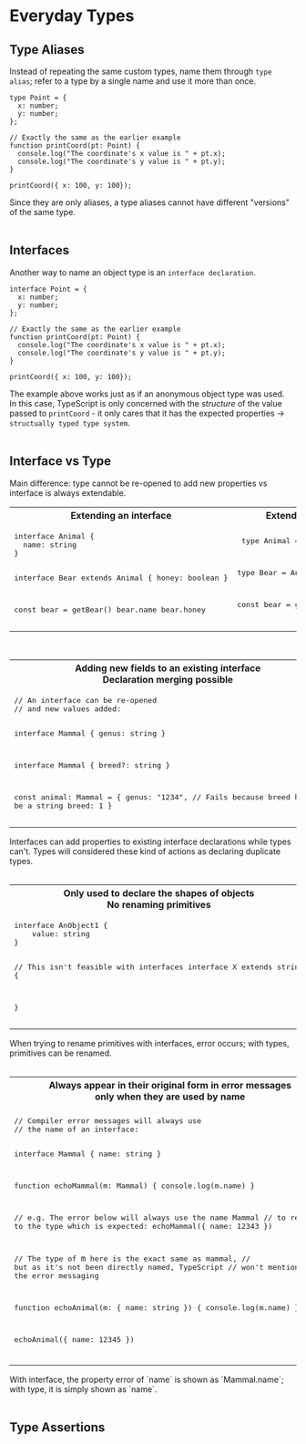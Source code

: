 # Everyday Types

## Type Aliases
Instead of repeating the same custom types, name them through `type alias`; refer to a type by a single name and use it more than once.  

```JS
type Point = {
  x: number;
  y: number;
};

// Exactly the same as the earlier example
function printCoord(pt: Point) {
  console.log("The coordinate's x value is " + pt.x);
  console.log("The coordinate's y value is " + pt.y);
}

printCoord({ x: 100, y: 100});
```
Since they are only aliases, a type aliases cannot have different "versions" of the same type.  
<br/>

## Interfaces
Another way to name an object type is an `interface declaration`.  

```JS
interface Point = {
  x: number;
  y: number;
};

// Exactly the same as the earlier example
function printCoord(pt: Point) {
  console.log("The coordinate's x value is " + pt.x);
  console.log("The coordinate's y value is " + pt.y);
}

printCoord({ x: 100, y: 100});
```
The example above works just as if an anonymous object type was used.  
In this case, TypeScript is only concerned with the *structure* of the value passed to `printCoord` - it only cares that it has the expected properties &rarr; `structually typed type system`.  
<br/>

## Interface vs Type
Main difference: type cannot be re-opened to add new properties vs interface is always extendable.

<table>
	<tr>
		<th>Extending an interface</th>
		<th>Extending a type via intersections</th>
 	</tr>
 	<tr>
  		<td>
        <pre lang="javascript">
interface Animal {
  name: string
}

interface Bear extends Animal {
  honey: boolean
}

const bear = getBear() 
bear.name
bear.honey
</pre>
      </td>
   		<td>
        <pre lang="javascript">
type Animal = {
  name: string
}

type Bear = Animal & { 
  honey: boolean 
}

const bear = getBear();
bear.name;
bear.honey;
      </pre>
    </td>
 	</tr>
</table>
<br/>

<table>
	<tr>
		<th>Adding new fields to an existing interface<br/>Declaration merging possible</th>
		<th>A type cannot be changed after being created<br/>No declaration merging</th>
 	</tr>
 	<tr>
  		<td>
        <pre lang="javascript">
// An interface can be re-opened
// and new values added:

interface Mammal {
    genus: string
}

interface Mammal {
    breed?: string
}

const animal: Mammal = {
    genus: "1234",
    // Fails because breed has to be a string
    breed: 1
}
</pre>
      </td>
   		<td>
        <pre lang="javascript">
type Reptile = {
    genus: string
}

// You cannot add new variables in the same way
type Reptile = {
    breed?: string
}
      </pre>
    </td>
 	</tr>
</table>
Interfaces can add properties to existing interface declarations while types can't.  
Types will considered these kind of actions as declaring duplicate types.  
<br/><br/>

<table>
	<tr>
		<th>Only used to declare the shapes of objects<br/> No renaming primitives</th>
		<th>Can rename primitives</th>
 	</tr>
 	<tr>
  		<td>
        <pre lang="javascript">
interface AnObject1 {
    value: string
}

// This isn't feasible with interfaces
interface X extends string {

}
</pre>
      </td>
   		<td>
        <pre lang="javascript">
type AnObject2 = {
    value: string
}

// Using type we can create custom names
// for existing primitives:

type SanitizedString = string
type EvenNumber = number
      </pre>
    </td>
 	</tr>
</table>
When trying to rename primitives with interfaces, error occurs; with types, primitives can be renamed.
<br/><br/>

<table>
	<tr>
		<th>Always appear in their original form in error messages<br/>only when they are used by name</th>
		<th></th>
 	</tr>
 	<tr>
  		<td>
        <pre lang="javascript">
// Compiler error messages will always use 
// the name of an interface:

interface Mammal {
    name: string
}

function echoMammal(m: Mammal) {
    console.log(m.name)
}

// e.g. The error below will always use the name Mammal 
// to refer to the type which is expected:
echoMammal({ name: 12343 })

// The type of `m` here is the exact same as mammal,
// but as it's not been directly named, TypeScript
// won't mention it in the error messaging

function echoAnimal(m: { name: string }) {
    console.log(m.name)
}

echoAnimal({ name: 12345 })
</pre>
      </td>
   		<td>
        <pre lang="javascript">
// Compiler error messages will always use 
// the name of an interface:

type Mammal = {
    name: string
}

function echoMammal(m: Mammal) {
    console.log(m.name)
}

// e.g. The error below will always use the name Mammal 
// to refer to the type which is expected:
echoMammal({ name: 12343 })

// The type of `m` here is the exact same as mammal,
// but as it's not been directly named, TypeScript
// won't mention it in the error messaging

function echoAnimal(m: { name: string }) {
    console.log(m.name)
}

echoAnimal({ name: 12345 })
      </pre>
    </td>
 	</tr>
</table>
With interface, the property error of `name` is shown as `Mammal.name`; with type, it is simply shown as `name`.
<br/><br/>
  
## Type Assertions
